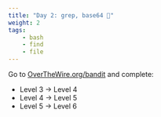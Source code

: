 ```yaml
---
title: "Day 2: grep, base64 🔎"
weight: 2
tags: 
    - bash
    - find
    - file
---
```

Go to [OverTheWire.org/bandit](https://overthewire.org/wargames/bandit/) and complete:
- Level 3 → Level 4
- Level 4 → Level 5
- Level 5 → Level 6